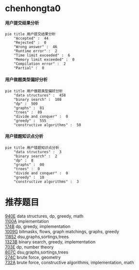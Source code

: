 # chenhongta0

<!-- tabs:start -->



#### **用户提交结果分析**

```mermaid
pie title 用户提交结果分析
    "Accepted" :  44
    "Rejected" :  0
    "Wrong answer" :  46
    "Runtime error" :  2
    "Time limit exceeded" :  6
    "Memory limit exceeded" :  0
    "Compilation error" :  2
    "Partial" :  0
```

#### **用户做题类型偏好分析**

```mermaid
pie title 用户做题类型偏好分析
    "data structures" :  458
    "binary search" :  108
    "dp" :  509
    "graphs" :  81
    "trees" :  89
    "divide and conquer" :  0
    "greedy" :  555
    "constructive algorithms" :  50
```
#### **用户错题知识点分析**

```mermaid
pie title 用户错题知识点分析
    "data structures" :  3
    "binary search" :  2
    "dp" :  8
    "graphs" :  00
    "trees" :  0
    "divide and conquer" :  0
    "greedy" :  10
    "constructive algorithms" :  3
```



<!-- tabs:end -->
# 推荐题目
[940E](https://codeforces.com/contest/940/problem/E)		data structures,
                        dp,
                        greedy,
                        math		  
[1100A](https://codeforces.com/contest/1100/problem/A)		implementation		  
[174B](https://codeforces.com/contest/174/problem/B)		dp,
                        greedy,
                        implementation		  
[1009G](https://codeforces.com/contest/1009/problem/G)		bitmasks,
                        flows,
                        graph matchings,
                        graphs,
                        greedy		  
[11852](https://codeforces.com/contest/1185/problem/2)		dsu,graphs,sortings,trees		  
[1323B](https://codeforces.com/contest/1323/problem/B)		binary search,
                        greedy,
                        implementation		  
[703E](https://codeforces.com/contest/703/problem/E)		dp,
                        number theory		  
[807C](https://codeforces.com/contest/807/problem/C)		dsu,graphs,sortings,trees		  
[274C](https://codeforces.com/contest/274/problem/C)		brute force,
                        geometry		  
[732A](https://codeforces.com/contest/732/problem/A)		brute force,
                        constructive algorithms,
                        implementation,
                        math		  
